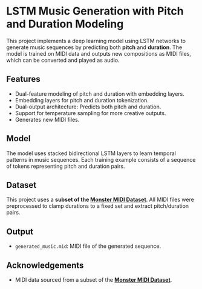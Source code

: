 # LSTM Music Generation with Pitch and Duration Modeling

This project implements a deep learning model using LSTM networks to generate music sequences by predicting both **pitch** and **duration**. The model is trained on MIDI data and outputs new compositions as MIDI files, which can be converted and played as audio.

## Features

- Dual-feature modeling of pitch and duration with embedding layers.
- Embedding layers for pitch and duration tokenization.
- Dual-output architecture: Predicts both pitch and duration.
- Support for temperature sampling for more creative outputs.
- Generates new MIDI files.

## Model

The model uses stacked bidirectional LSTM layers to learn temporal patterns in music sequences. Each training example consists of a sequence of tokens representing pitch and duration pairs.

## Dataset

This project uses a **subset of the [Monster MIDI Dataset]([https://github.com/ferreiradaselva/monster-midi-dataset](https://huggingface.co/datasets/projectlosangeles/Monster-MIDI-Dataset))**. All MIDI files were preprocessed to clamp durations to a fixed set and extract pitch/duration pairs.

## Output

- `generated_music.mid`: MIDI file of the generated sequence.

## Acknowledgements

- MIDI data sourced from a subset of the **[Monster MIDI Dataset]([https://github.com/ferreiradaselva/monster-midi-dataset](https://huggingface.co/datasets/projectlosangeles/Monster-MIDI-Dataset))**.
